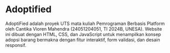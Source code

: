 # Adoptified
AdoptiFied adalah proyek UTS mata kuliah Pemrograman Berbasis Platform oleh Cantika Vioren Mahendra (24051204051, TI 2024B, UNESA). Website ini dibuat dengan HTML, CSS, dan JavaScript untuk menampilkan konsep adopsi barang bermakna dengan fitur interaktif, form validasi, dan desain responsif.
